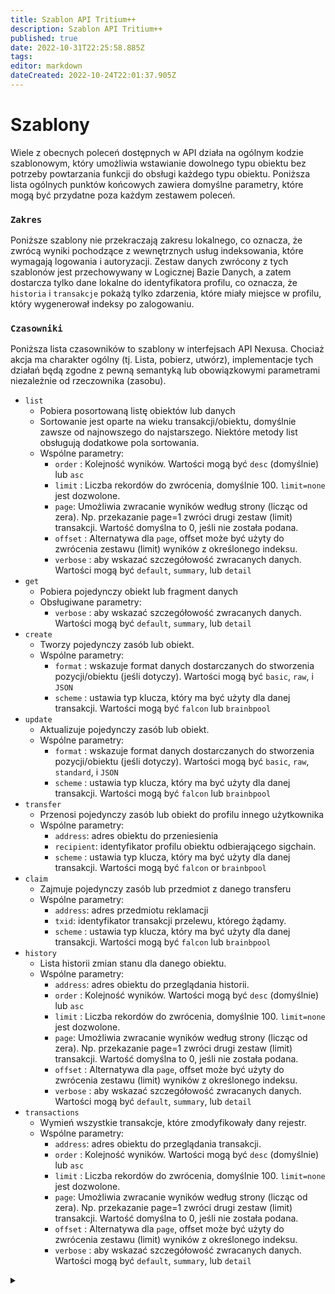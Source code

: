 ```yaml
---
title: Szablon API Tritium++
description: Szablon API Tritium++
published: true
date: 2022-10-31T22:25:58.885Z
tags: 
editor: markdown
dateCreated: 2022-10-24T22:01:37.905Z
---
```


# Szablony

Wiele z obecnych poleceń dostępnych w API działa na ogólnym kodzie szablonowym, który umożliwia wstawianie dowolnego typu obiektu bez potrzeby powtarzania funkcji do obsługi każdego typu obiektu. Poniższa lista ogólnych punktów końcowych zawiera domyślne parametry, które mogą być przydatne poza każdym zestawem poleceń.

### `Zakres`

Poniższe szablony nie przekraczają zakresu lokalnego, co oznacza, że ​​zwrócą wyniki pochodzące z wewnętrznych usług indeksowania, które wymagają logowania i autoryzacji. Zestaw danych zwrócony z tych szablonów jest przechowywany w Logicznej Bazie Danych, a zatem dostarcza tylko dane lokalne do identyfikatora profilu, co oznacza, że `historia` i `transakcje` pokażą tylko zdarzenia, które miały miejsce w profilu, który wygenerował indeksy po zalogowaniu.

### `Czasowniki`

Poniższa lista czasowników to szablony w interfejsach API Nexusa. Chociaż akcja ma charakter ogólny (tj. Lista, pobierz, utwórz), implementacje tych działań będą zgodne z pewną semantyką lub obowiązkowymi parametrami niezależnie od rzeczownika (zasobu).

* `list`
  * Pobiera posortowaną listę obiektów lub danych
  * Sortowanie jest oparte na wieku transakcji/obiektu, domyślnie zawsze od najnowszego do najstarszego. Niektóre metody list obsługują dodatkowe pola sortowania.
  * Wspólne parametry:
    * `order` : Kolejność wyników. Wartości mogą być `desc` (domyślnie) lub `asc`
    * `limit` : Liczba rekordów do zwrócenia, domyślnie 100. `limit=none` jest dozwolone.
    * `page`: Umożliwia zwracanie wyników według strony (licząc od zera). Np. przekazanie page=1 zwróci drugi zestaw (limit) transakcji. Wartość domyślna to 0, jeśli nie została podana.
    * `offset` : Alternatywa dla `page`, offset może być użyty do zwrócenia zestawu (limit) wyników z określonego indeksu.
    * `verbose` : aby wskazać szczegółowość zwracanych danych. Wartości mogą być `default`, `summary`, lub `detail`
* `get`
  * Pobiera pojedynczy obiekt lub fragment danych
  * Obsługiwane parametry:
    * `verbose` : aby wskazać szczegółowość zwracanych danych. Wartości mogą być `default`, `summary`, lub `detail`
* `create`
  * Tworzy pojedynczy zasób lub obiekt.
  * Wspólne parametry:
    * `format` : wskazuje format danych dostarczanych do stworzenia pozycji/obiektu (jeśli dotyczy). Wartości mogą być `basic`, `raw`, i `JSON`
    * `scheme` : ustawia typ klucza, który ma być użyty dla danej transakcji. Wartości mogą być `falcon` lub `brainbpool`
* `update`
  * Aktualizuje pojedynczy zasób lub obiekt.
  * Wspólne parametry:
    * `format` : wskazuje format danych dostarczanych do stworzenia pozycji/obiektu (jeśli dotyczy). Wartości mogą być `basic`, `raw`, `standard`, i `JSON`
    * `scheme` : ustawia typ klucza, który ma być użyty dla danej transakcji. Wartości mogą być `falcon` lub `brainbpool`
* `transfer`
  * Przenosi pojedynczy zasób lub obiekt do profilu innego użytkownika
  * Wspólne parametry:
    * `address`: adres obiektu do przeniesienia
    * `recipient`: identyfikator profilu obiektu odbierającego sigchain.
    * `scheme` : ustawia typ klucza, który ma być użyty dla danej transakcji. Wartości mogą być `falcon` or `brainbpool`
* `claim`
  * Zajmuje pojedynczy zasób lub przedmiot z danego transferu
  * Wspólne parametry:
    * `address`: adres przedmiotu reklamacji
    * `txid`: identyfikator transakcji przelewu, którego żądamy.
    * `scheme` : ustawia typ klucza, który ma być użyty dla danej transakcji. Wartości mogą być `falcon` lub `brainbpool`
* `history`
  * Lista historii zmian stanu dla danego obiektu.
  * Wspólne parametry:
    * `address`: adres obiektu do przeglądania historii.
    * `order` : Kolejność wyników. Wartości mogą być `desc` (domyślnie) lub `asc`
    * `limit` : Liczba rekordów do zwrócenia, domyślnie 100. `limit=none` jest dozwolone.
    * `page`: Umożliwia zwracanie wyników według strony (licząc od zera). Np. przekazanie page=1 zwróci drugi zestaw (limit) transakcji. Wartość domyślna to 0, jeśli nie została podana.
    * `offset` : Alternatywa dla `page`, offset może być użyty do zwrócenia zestawu (limit) wyników z określonego indeksu.
    * `verbose` : aby wskazać szczegółowość zwracanych danych. Wartości mogą być `default`, `summary`, lub `detail`
* `transactions`
  * Wymień wszystkie transakcje, które zmodyfikowały dany rejestr.
  * Wspólne parametry:
    * `address`: adres obiektu do przeglądania transakcji.
    * `order` : Kolejność wyników. Wartości mogą być `desc` (domyślnie) lub `asc`
    * `limit` : Liczba rekordów do zwrócenia, domyślnie 100. `limit=none` jest dozwolone.
    * `page`: Umożliwia zwracanie wyników według strony (licząc od zera). Np. przekazanie page=1 zwróci drugi zestaw (limit) transakcji. Wartość domyślna to 0, jeśli nie została podana.
    * `offset` : Alternatywa dla `page`, offset może być użyty do zwrócenia zestawu (limit) wyników z określonego indeksu.
    * `verbose` : aby wskazać szczegółowość zwracanych danych. Wartości mogą być `default`, `summary`, lub `detail`

<details>

<summary></summary>



</details>